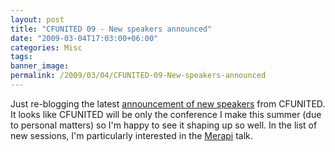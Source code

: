 ```yaml
---
layout: post
title: "CFUNITED 09 - New speakers announced"
date: "2009-03-04T17:03:00+06:00"
categories: Misc 
tags: 
banner_image: 
permalink: /2009/03/04/CFUNITED-09-New-speakers-announced
---
```


Just re-blogging the latest <a href="http://cfunited.com/blog/index.cfm/2009/3/4/New-speakers-and-topics-announced">announcement of new speakers</a> from CFUNITED. It looks like CFUNITED will be only the conference I make this summer (due to personal matters) so I'm happy to see it shaping up so well. In the list of new sessions, I'm particularly interested in the <a href="http://cfunited.com/go/topics/2009#topic-2076">Merapi</a> talk.